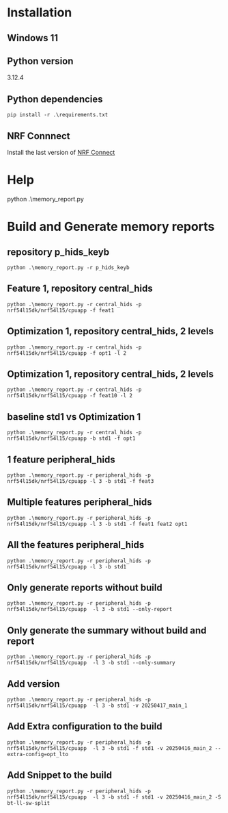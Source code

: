 


# Installation
## Windows 11
## Python version
3.12.4
## Python dependencies
```
pip install -r .\requirements.txt
```
## NRF Connnect
Install the last version of [NRF Connect](https://www.nordicsemi.com/Products/Development-tools/nRF-Connect-for-Desktop)

# Help
python .\memory_report.py

# Build and Generate memory reports

## repository p_hids_keyb
```
python .\memory_report.py -r p_hids_keyb
```

## Feature 1, repository central_hids 
```
python .\memory_report.py -r central_hids -p nrf54l15dk/nrf54l15/cpuapp -f feat1  
```

## Optimization 1, repository central_hids, 2 levels 
```
python .\memory_report.py -r central_hids -p nrf54l15dk/nrf54l15/cpuapp -f opt1 -l 2
```

## Optimization 1, repository central_hids, 2 levels 
```
python .\memory_report.py -r central_hids -p nrf54l15dk/nrf54l15/cpuapp -f feat10 -l 2
```

## baseline std1 vs Optimization 1
```
python .\memory_report.py -r central_hids -p nrf54l15dk/nrf54l15/cpuapp -b std1 -f opt1
```


## 1 feature peripheral_hids
```
python .\memory_report.py -r peripheral_hids -p nrf54l15dk/nrf54l15/cpuapp -l 3 -b std1 -f feat3  
```
## Multiple features peripheral_hids
```
python .\memory_report.py -r peripheral_hids -p nrf54l15dk/nrf54l15/cpuapp -l 3 -b std1 -f feat1 feat2 opt1  
```
## All the features peripheral_hids
```
python .\memory_report.py -r peripheral_hids -p nrf54l15dk/nrf54l15/cpuapp -l 3 -b std1
```

## Only generate reports without build
```
python .\memory_report.py -r peripheral_hids -p nrf54l15dk/nrf54l15/cpuapp  -l 3 -b std1 --only-report
```

## Only generate the summary without build and report
```
python .\memory_report.py -r peripheral_hids -p nrf54l15dk/nrf54l15/cpuapp  -l 3 -b std1 --only-summary
```

## Add version
```
python .\memory_report.py -r peripheral_hids -p nrf54l15dk/nrf54l15/cpuapp  -l 3 -b std1 -v 20250417_main_1
```

## Add Extra configuration to the build
```
python .\memory_report.py -r peripheral_hids -p nrf54l15dk/nrf54l15/cpuapp  -l 3 -b std1 -f std1 -v 20250416_main_2 --extra-config=opt_lto
```

## Add Snippet to the build
```
python .\memory_report.py -r peripheral_hids -p nrf54l15dk/nrf54l15/cpuapp  -l 3 -b std1 -f std1 -v 20250416_main_2 -S bt-ll-sw-split
```
